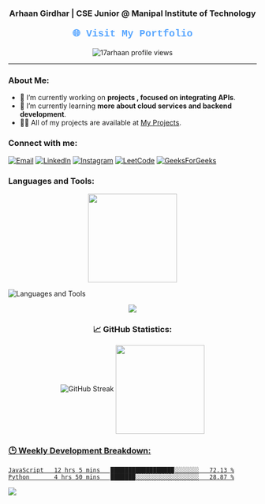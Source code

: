 <div align="center">
  <h3>Arhaan Girdhar | CSE Junior @ Manipal Institute of Technology</h3>
  <h4><a href="https://17arhaan.github.io/resume/home.html" style="font-family: 'Courier New', monospace; font-size: 20px; color: #58a6ff; text-decoration: none;">🌐 Visit My Portfolio</a></h4>
  <img src="https://komarev.com/ghpvc/?username=17arhaan&label=Profile%20views&color=0e75b6&style=flat" alt="17arhaan profile views" />
</div>

<div align="center>
  <img src="https://github-readme-stats.vercel.app/api?username=17arhaan&rank_icon=percentile&theme=algolia" alt="Arhaan's GitHub Stats">
</div>

---

### About Me:
- 🔭 I’m currently working on **projects , focused on integrating APIs**.
- 🌱 I’m currently learning **more about cloud services and backend development**.
- 👨‍💻 All of my projects are available at [My Projects](https://github.com/17arhaan/Projects).

### Connect with me:
<p align="left">
  <a href="mailto:17arhaan@gmail.com"><img src="https://img.shields.io/badge/Email-D14836?style=for-the-badge&logo=gmail&logoColor=white" alt="Email"></a>
  <a href="https://linkedin.com/in/arhaan17"><img src="https://img.shields.io/badge/LinkedIn-0077B5?style=for-the-badge&logo=linkedin&logoColor=white" alt="LinkedIn"></a>
  <a href="https://instagram.com/awwrhaan"><img src="https://img.shields.io/badge/Instagram-E4405F?style=for-the-badge&logo=instagram&logoColor=white" alt="Instagram"></a>
  <a href="https://www.leetcode.com/arhaan17"><img src="https://img.shields.io/badge/LeetCode-FFA116?style=for-the-badge&logo=leetcode&logoColor=white" alt="LeetCode"></a>
  <a href="https://auth.geeksforgeeks.org/user/user_qzc994wj7gi/profile"><img src="https://img.shields.io/badge/GeeksforGeeks-0F9D58?style=for-the-badge&logo=geeksforgeeks&logoColor=white" alt="GeeksForGeeks"></a>
</p>

### Languages and Tools:
<p align="center">
    <img align="center" src="http://github-profile-summary-cards.vercel.app/api/cards/most-commit-language?username=17arhaan&theme=algolia" height="180em" />
</p>
  <img src="https://skillicons.dev/icons?i=python,c,cpp,js,react,express,mysql,mongodb,gcp,tensorflow,opencv,pycharm,html,css,js,ps,pr,ae,notion,obsidian" alt="Languages and Tools">
</p>
<div align="center">
  <img src="https://user-images.githubusercontent.com/73097560/115834477-dbab4500-a447-11eb-908a-139a6edaec5c.gif">
  
  <h3 align="center">📈 GitHub Statistics:</h3>
  <img src="https://github-readme-streak-stats.herokuapp.com/?user=17arhaan&theme=algolia" alt="GitHub Streak">
  <a href="https://github.com/17arhaan">
  <img align="center" src="http://github-profile-summary-cards.vercel.app/api/cards/profile-details?username=17arhaan&theme=algolia" height="180em" />
</div>

### 🕒 Weekly Development Breakdown:
<!--START_SECTION:waka-->
```text
JavaScript   12 hrs 5 mins   ██████████████████░░░░░░░   72.13 %
Python       4 hrs 50 mins   ███████░░░░░░░░░░░░░░░░░░   28.87 %
```
<!--END_SECTION:waka-->

<img src="https://user-images.githubusercontent.com/73097560/115834477-dbab4500-a447-11eb-908a-139a6edaec5c.gif">
